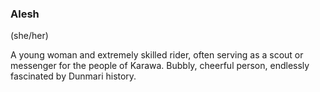 ### Alesh
(she/her)

A young woman and extremely skilled rider, often serving as a scout or messenger for the people of Karawa. Bubbly, cheerful person, endlessly fascinated by Dunmari history. 